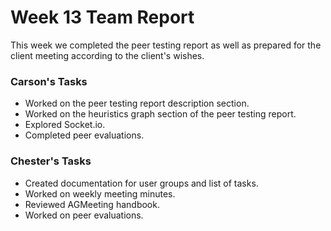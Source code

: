 # Week 13 Team Report

This week we completed the peer testing report as well as prepared for the client meeting according to the client's wishes.

### Carson's Tasks

- Worked on the peer testing report description section.
- Worked on the heuristics graph section of the peer testing report.
- Explored Socket.io.
- Completed peer evaluations.

### Chester's Tasks
- Created documentation for user groups and list of tasks.
- Worked on weekly meeting minutes.
- Reviewed AGMeeting handbook.
- Worked on peer evaluations.